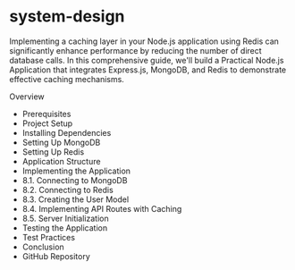 # system-design

 Implementing a caching layer in your Node.js application using Redis can significantly enhance performance by reducing the number of direct database calls. In this comprehensive guide, we'll build a Practical Node.js Application that integrates Express.js, MongoDB, and Redis to demonstrate effective caching mechanisms.

Overview
-  Prerequisites
-  Project Setup
-  Installing Dependencies
-  Setting Up MongoDB
-  Setting Up Redis
-  Application Structure
-  Implementing the Application
-  8.1. Connecting to MongoDB
-  8.2. Connecting to Redis
-  8.3. Creating the User Model
-  8.4. Implementing API Routes with Caching
-  8.5. Server Initialization
-  Testing the Application
-  Test Practices
-  Conclusion
-  GitHub Repository

